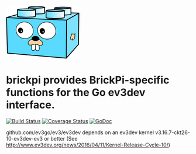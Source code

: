 ![Gopherbrick](gopherbrick.png)
# brickpi provides BrickPi-specific functions for the Go ev3dev interface.

[![Build Status](https://travis-ci.org/ev3go/brickpi.svg?branch=master)](https://travis-ci.org/ev3go/brickpi) [![Coverage Status](https://coveralls.io/repos/ev3go/brickpi/badge.svg?branch=master&service=github)](https://coveralls.io/github/ev3go/brickpi?branch=master) [![GoDoc](https://godoc.org/github.com/ev3go/brickpi?status.svg)](https://godoc.org/github.com/ev3go/brickpi)

github.com/ev3go/ev3/ev3dev depends on an ev3dev kernel v3.16.7-ckt26-10-ev3dev-ev3 or better (See http://www.ev3dev.org/news/2016/04/11/Kernel-Release-Cycle-10/)

